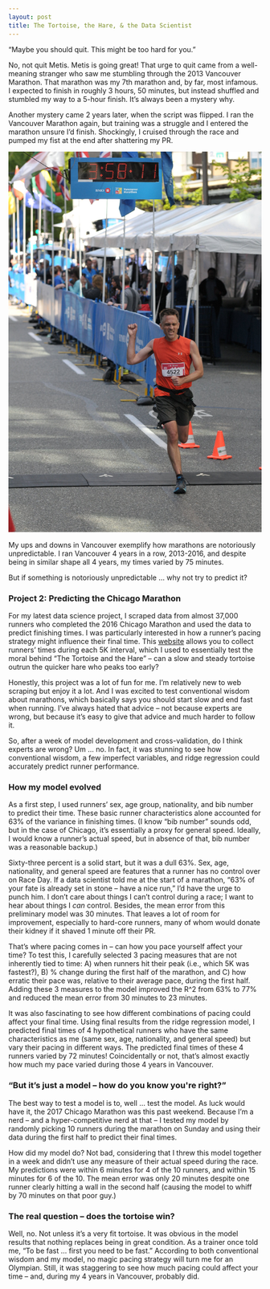 ```yaml
---
layout: post
title: The Tortoise, the Hare, & the Data Scientist
---
```


“Maybe you should quit. This might be too hard for you.”

No, not quit Metis. Metis is going great! That urge to quit came from a well-meaning stranger who saw me stumbling through the 2013 Vancouver Marathon. That marathon was my 7th marathon and, by far, most infamous. I expected to finish in roughly 3 hours, 50 minutes, but instead shuffled and stumbled my way to a 5-hour finish. It’s always been a mystery why.

Another mystery came 2 years later, when the script was flipped. I ran the Vancouver Marathon again, but training was a struggle and I entered the marathon unsure I’d finish. Shockingly, I cruised through the race and pumped my fist at the end after shattering my PR. <p align="right">
![](/images/Fist-pumping.jpg)
</p>

My ups and downs in Vancouver exemplify how marathons are notoriously unpredictable. I ran Vancouver 4 years in a row, 2013-2016, and despite being in similar shape all 4 years, my times varied by 75 minutes. 

But if something is notoriously unpredictable … why not try to predict it? 

### Project 2: Predicting the Chicago Marathon

For my latest data science project, I scraped data from almost 37,000 runners who completed the 2016 Chicago Marathon and used the data to predict finishing times. I was particularly interested in how a runner’s pacing strategy might influence their final time. This [website](http://chicago-history.r.mikatiming.de/2015/) allows you to collect runners’ times during each 5K interval, which I used to essentially test the moral behind “The Tortoise and the Hare” – can a slow and steady tortoise outrun the quicker hare who peaks too early?

Honestly, this project was a lot of fun for me. I’m relatively new to web scraping but enjoy it a lot. And I was excited to test conventional wisdom about marathons, which basically says you should start slow and end fast when running. I’ve always hated that advice – not because experts are wrong, but because it’s easy to give that advice and much harder to follow it.

So, after a week of model development and cross-validation, do I think experts are wrong? Um … no. In fact, it was stunning to see how conventional wisdom, a few imperfect variables, and ridge regression could accurately predict runner performance.

### How my model evolved

As a first step, I used runners’ sex, age group, nationality, and bib number to predict their time. These basic runner characteristics alone accounted for 63% of the variance in finishing times. (I know “bib number” sounds odd, but in the case of Chicago, it’s essentially a proxy for general speed. Ideally, I would know a runner’s actual speed, but in absence of that, bib number was a reasonable backup.) 

Sixty-three percent is a solid start, but it was a dull 63%. Sex, age, nationality, and general speed are features that a runner has no control over on Race Day. If a data scientist told me at the start of a marathon, “63% of your fate is already set in stone – have a nice run,” I’d have the urge to punch him. I don’t care about things I can’t control during a race; I want to hear about things I *can* control. Besides, the mean error from this preliminary model was 30 minutes. That leaves a lot of room for improvement, especially to hard-core runners, many of whom would donate their kidney if it shaved 1 minute off their PR.

That’s where pacing comes in – can how you pace yourself affect your time? To test this, I carefully selected 3 pacing measures that are not inherently tied to time: A) when runners hit their peak (i.e., which 5K was fastest?), B) % change during the first half of the marathon, and C) how erratic their pace was, relative to their average pace, during the first half. Adding these 3 measures to the model improved the R^2 from 63% to 77% and reduced the mean error from 30 minutes to 23 minutes.

It was also fascinating to see how different combinations of pacing could affect your final time. Using final results from the ridge regression model, I predicted final times of 4 hypothetical runners who have the same characteristics as me (same sex, age, nationality, and general speed) but vary their pacing in different ways. The predicted final times of these 4 runners varied by 72 minutes! Coincidentally or not, that’s almost exactly how much my pace varied during those 4 years in Vancouver.

### “But it’s just a model – how do you know you're right?”

The best way to test a model is to, well … test the model. As luck would have it, the 2017 Chicago Marathon was this past weekend. Because I’m a nerd – and a hyper-competitive nerd at that – I tested my model by randomly picking 10 runners during the marathon on Sunday and using their data during the first half to predict their final times.

How did my model do? Not bad, considering that I threw this model together in a week and didn’t use any measure of their actual speed during the race. My predictions were within 6 minutes for 4 of the 10 runners, and within 15 minutes for 6 of the 10. The mean error was only 20 minutes despite one runner clearly hitting a wall in the second half (causing the model to whiff by 70 minutes on that poor guy.)

### The real question – does the tortoise win?

Well, no. Not unless it’s a very fit tortoise. It was obvious in the model results that nothing replaces being in great condition. As a trainer once told me, “To be fast … first you need to be fast.” According to both conventional wisdom and my model, no magic pacing strategy will turn me for an Olympian. Still, it was staggering to see how much pacing could affect your time – and, during my 4 years in Vancouver, probably did.


